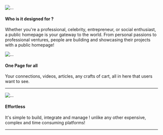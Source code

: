 <!-- Projects-->
<section class="projects-section bg-light" id="projects">
    <div class="container px-4 px-lg-5">
        <!-- Featured Project Row-->
        <div class="row gx-0 mb-4 mb-lg-5 align-items-center">
            <div class="col-xl-8 col-lg-7"><img class="img-fluid mb-3 mb-lg-0" src="assets/img/bg-masthead.jpg" alt="..." /></div>
            <div class="col-xl-4 col-lg-5">
                <div class="featured-text text-center text-lg-left">
                    <h4>Who is it designed for ?</h4>
                    <p class="text-black-50 mb-0">Whether you're a professional, celebrity, entrepreneur, or social enthusiast, a public homepage is your gateway to the world. From personal passions to professional ventures, people are building and showcasing their projects with a public homepage!</p>
                </div>
            </div>
        </div>
        <!-- Project One Row-->
        <div class="row gx-0 mb-5 mb-lg-0 justify-content-center">
            <div class="col-lg-6"><img class="img-fluid" src="assets/img/demo-image-01.jpg" alt="..." /></div>
            <div class="col-lg-6">
                <div class="bg-black text-center h-100 project">
                    <div class="d-flex h-100">
                        <div class="project-text w-100 my-auto text-center text-lg-left">
                            <h4 class="text-white">One Page for all</h4>
                            <p class="mb-0 text-white-50">Your connections, videos, articles, any crafts of cart, all in here that users want to see.</p>
                            <hr class="d-none d-lg-block mb-0 ms-0" />
                        </div>
                    </div>
                </div>
            </div>
        </div>
        <!-- Project Two Row-->
        <div class="row gx-0 justify-content-center">
            <div class="col-lg-6"><img class="img-fluid" src="assets/img/demo-image-02.jpg" alt="..." /></div>
            <div class="col-lg-6 order-lg-first">
                <div class="bg-black text-center h-100 project">
                    <div class="d-flex h-100">
                        <div class="project-text w-100 my-auto text-center text-lg-right">
                            <h4 class="text-white">Effortless</h4>
                            <p class="mb-0 text-white-50">It's simple to build, integrate and manage ! unlike any other expensive, complex and time consuming platforms!</p>
                            <hr class="d-none d-lg-block mb-0 me-0" />
                        </div>
                    </div>
                </div>
            </div>
        </div>
    </div>
</section>
